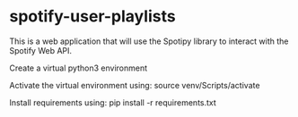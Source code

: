# spotify-user-playlists

This is a web application that will use the Spotipy library to interact with the Spotify Web API.

Create a virtual python3 environment 

Activate the virtual environment using: source venv/Scripts/activate

Install requirements using: pip install -r requirements.txt

